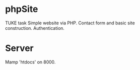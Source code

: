 # phpSite
TUKE task
Simple website via PHP.
Contact form and basic site construction.
Authentication. 
# Server
Mamp 'htdocs' on 8000. 
